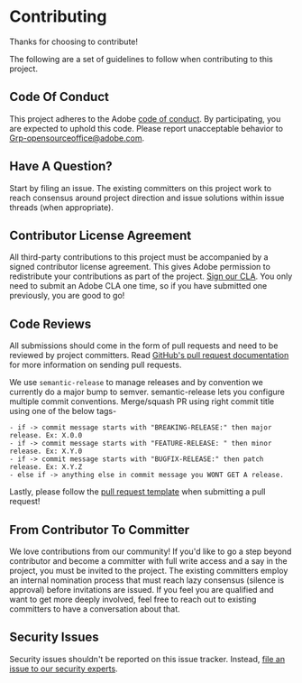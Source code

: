 # Contributing

Thanks for choosing to contribute!

The following are a set of guidelines to follow when contributing to this project.

## Code Of Conduct

This project adheres to the Adobe [code of conduct](../CODE_OF_CONDUCT.md). By participating,
you are expected to uphold this code. Please report unacceptable behavior to
[Grp-opensourceoffice@adobe.com](mailto:Grp-opensourceoffice@adobe.com).

## Have A Question?

Start by filing an issue. The existing committers on this project work to reach
consensus around project direction and issue solutions within issue threads
(when appropriate).

## Contributor License Agreement

All third-party contributions to this project must be accompanied by a signed contributor
license agreement. This gives Adobe permission to redistribute your contributions
as part of the project. [Sign our CLA](https://opensource.adobe.com/cla.html). You
only need to submit an Adobe CLA one time, so if you have submitted one previously,
you are good to go!

## Code Reviews

All submissions should come in the form of pull requests and need to be reviewed
by project committers. Read [GitHub's pull request documentation](https://help.github.com/articles/about-pull-requests/)
for more information on sending pull requests.

We use `semantic-release` to manage releases and by convention we currently do a major bump to semver. semantic-release lets you configure multiple commit conventions.
Merge/squash PR using right commit title using one of the below tags-

```
- if -> commit message starts with "BREAKING-RELEASE:" then major release. Ex: X.0.0
- if -> commit message starts with "FEATURE-RELEASE: " then minor release. Ex: X.Y.0
- if -> commit message starts with "BUGFIX-RELEASE:" then patch release. Ex: X.Y.Z
- else if -> anything else in commit message you WONT GET A release.
```

Lastly, please follow the [pull request template](PULL_REQUEST_TEMPLATE.md) when
submitting a pull request!

## From Contributor To Committer

We love contributions from our community! If you'd like to go a step beyond contributor
and become a committer with full write access and a say in the project, you must
be invited to the project. The existing committers employ an internal nomination
process that must reach lazy consensus (silence is approval) before invitations
are issued. If you feel you are qualified and want to get more deeply involved,
feel free to reach out to existing committers to have a conversation about that.

## Security Issues

Security issues shouldn't be reported on this issue tracker. Instead, [file an issue to our security experts](https://helpx.adobe.com/security/alertus.html).

